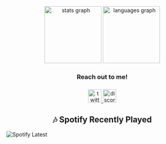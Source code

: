 <div align="center">
  <img src="https://github-readme-stats-katkaaa.vercel.app/api?username=vietnamecdevelopment&hide_title=true&hide_rank=true&show_icons=true&include_all_commits=true&count_private=true&disable_animations=false&theme=dracula&locale=en&hide_border=true" height="150" alt="stats graph"  />
  <img src="https://github-readme-stats-katkaaa.vercel.app/api/top-langs?username=vietnamecdevelopment&locale=en&hide_title=false&layout=compact&card_width=320&langs_count=10&theme=dracula&hide_border=true" height="150" alt="languages graph"  />
</div>

<h3 align="center">Reach out to me!</h3>

###

<div align="center">
  <a href="https://twitter.com/vietdev1">
    <img src="https://img.shields.io/static/v1?message=Twitter&logo=twitter&label=&color=1DA1F2&logoColor=white&labelColor=&style=for-the-badge" height="35" alt="twitter logo"  />
  </a>
  <a href="https://discord.com/users/600705576229666822" target="_blank">
    <img src="https://img.shields.io/static/v1?message=Discord&logo=discord&label=&color=7289DA&logoColor=white&labelColor=&style=for-the-badge" height="35" alt="discord logo"  />
  </a>
</div>

<p align="center"> 
  <h2 align="center">🎶 Spotify Recently Played</h2>
  
![Spotify Latest](https://spotify-recently-played-readme.vercel.app/api?user=31nrgzjsuasfyn4cs7ibfpdhi72q)

</p>
